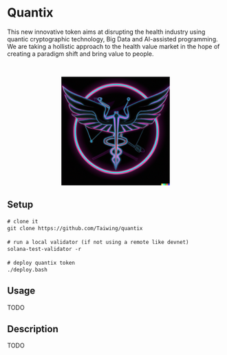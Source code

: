 # Quantix

This new innovative token aims at disrupting the health industry using quantic
cryptographic technology, Big Data and AI-assisted programming. We are taking a
hollistic approach to the health value market in the hope of creating a paradigm
shift and bring value to people.

<br />
<p align="center">
	<img src="https://github.com/Taiwing/quantix/blob/master/resources/caduceus.png?raw=true" alt="caduceus" style="width: 50%;" />
</p>

## Setup

```shell
# clone it
git clone https://github.com/Taiwing/quantix

# run a local validator (if not using a remote like devnet)
solana-test-validator -r

# deploy quantix token
./deploy.bash
```

## Usage

TODO

## Description

TODO
